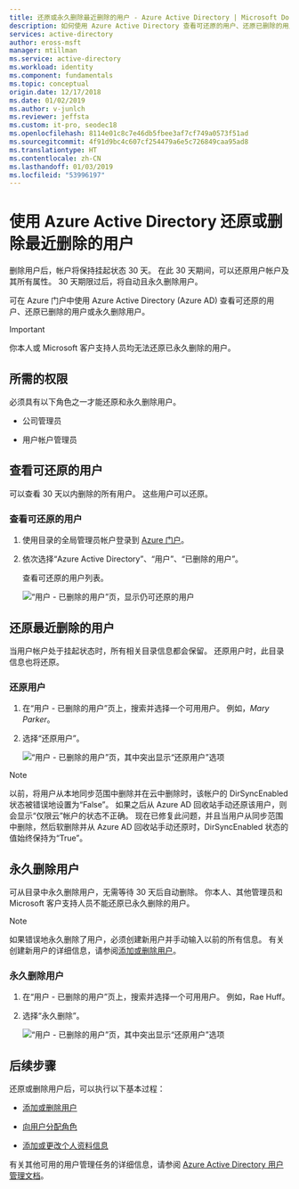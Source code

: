```yaml
---
title: 还原或永久删除最近删除的用户 - Azure Active Directory | Microsoft Docs
description: 如何使用 Azure Active Directory 查看可还原的用户、还原已删除的用户或永久删除用户。
services: active-directory
author: eross-msft
manager: mtillman
ms.service: active-directory
ms.workload: identity
ms.component: fundamentals
ms.topic: conceptual
origin.date: 12/17/2018
ms.date: 01/02/2019
ms.author: v-junlch
ms.reviewer: jeffsta
ms.custom: it-pro, seodec18
ms.openlocfilehash: 8114e01c8c7e46db5fbee3af7cf749a0573f51ad
ms.sourcegitcommit: 4f91d9bc4c607cf254479a6e5c726849caa95ad8
ms.translationtype: HT
ms.contentlocale: zh-CN
ms.lasthandoff: 01/03/2019
ms.locfileid: "53996197"
---
```

# <a name="restore-or-remove-a-recently-deleted-user-using-azure-active-directory"></a>使用 Azure Active Directory 还原或删除最近删除的用户
删除用户后，帐户将保持挂起状态 30 天。 在此 30 天期间，可以还原用户帐户及其所有属性。 30 天期限过后，将自动且永久删除用户。

可在 Azure 门户中使用 Azure Active Directory (Azure AD) 查看可还原的用户、还原已删除的用户或永久删除用户。

>[!Important]
>你本人或 Microsoft 客户支持人员均无法还原已永久删除的用户。

## <a name="required-permissions"></a>所需的权限
必须具有以下角色之一才能还原和永久删除用户。

- 公司管理员

- 用户帐户管理员

## <a name="view-your-restorable-users"></a>查看可还原的用户
可以查看 30 天以内删除的所有用户。 这些用户可以还原。

### <a name="to-view-your-restorable-users"></a>查看可还原的用户
1. 使用目录的全局管理员帐户登录到 [Azure 门户](https://portal.azure.cn/)。

2. 依次选择“Azure Active Directory”、“用户”、“已删除的用户”。

    查看可还原的用户列表。

    ![“用户 - 已删除的用户”页，显示仍可还原的用户](./media/active-directory-users-restore/users-deleted-users-view-restorable.png)

## <a name="restore-a-recently-deleted-user"></a>还原最近删除的用户
当用户帐户处于挂起状态时，所有相关目录信息都会保留。 还原用户时，此目录信息也将还原。

### <a name="to-restore-a-user"></a>还原用户
1. 在“用户 - 已删除的用户”页上，搜索并选择一个可用用户。 例如，_Mary Parker_。

2. 选择“还原用户”。

    ![“用户 - 已删除的用户”页，其中突出显示“还原用户”选项](./media/active-directory-users-restore/users-deleted-users-restore-user.png)

>[!NOTE]
>以前，将用户从本地同步范围中删除并在云中删除时，该帐户的 DirSyncEnabled 状态被错误地设置为“False”。 如果之后从 Azure AD 回收站手动还原该用户，则会显示“仅限云”帐户的状态不正确。 现在已修复此问题，并且当用户从同步范围中删除，然后软删除并从 Azure AD 回收站手动还原时，DirSyncEnabled 状态的值始终保持为“True”。

## <a name="permanently-delete-a-user"></a>永久删除用户
可从目录中永久删除用户，无需等待 30 天后自动删除。 你本人、其他管理员和 Microsoft 客户支持人员不能还原已永久删除的用户。

>[!Note]
>如果错误地永久删除了用户，必须创建新用户并手动输入以前的所有信息。 有关创建新用户的详细信息，请参阅[添加或删除用户](add-users-azure-active-directory.md)。

### <a name="to-permanently-delete-a-user"></a>永久删除用户

1. 在“用户 - 已删除的用户”页上，搜索并选择一个可用用户。 例如，Rae Huff。

2. 选择“永久删除”。

    ![“用户 - 已删除的用户”页，其中突出显示“还原用户”选项](./media/active-directory-users-restore/users-deleted-users-permanent-delete-user.png)

## <a name="next-steps"></a>后续步骤
还原或删除用户后，可以执行以下基本过程：

- [添加或删除用户](add-users-azure-active-directory.md)

- [向用户分配角色](active-directory-users-assign-role-azure-portal.md)

- [添加或更改个人资料信息](active-directory-users-profile-azure-portal.md)

有关其他可用的用户管理任务的详细信息，请参阅 [Azure Active Directory 用户管理文档](../users-groups-roles/index.yml)。

<!-- Update_Description: wording update -->